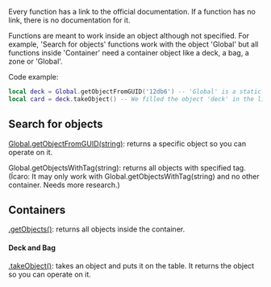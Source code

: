 Every function has a link to the official documentation. If a function has no link, there is no documentation for it.

Functions are meant to work inside an object although not specified. For example, 'Search for objects' functions work with the object 'Global' but all functions inside 'Container' need a container object like a deck, a bag, a zone or 'Global'. 

Code example:
```LUA
local deck = Global.getObjectFromGUID('12db6') -- 'Global' is a static class of Tabletop Simulator
local card = deck.takeObject() -- We filled the object 'deck' in the line above giving it this structure: https://api.tabletopsimulator.com/object/
```

## Search for objects
[Global.getObjectFromGUID(string)](https://api.tabletopsimulator.com/base/#getobjectfromguid): returns a specific object so you can operate on it.

Global.getObjectsWithTag(string): returns all objects with specified tag. (Ícaro: It may only work with Global.getObjectsWithTag(string) and no other container. Needs more research.)

## Containers
[.getObjects()](https://api.tabletopsimulator.com/object/#getobjects): returns all objects inside the container.

#### Deck and Bag
[.takeObject()](https://api.tabletopsimulator.com/object/#takeobject): takes an object and puts it on the table. It returns the object so you can operate on it.

